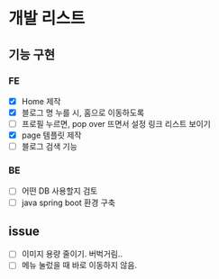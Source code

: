 # 개발 리스트
## 기능 구현
### FE
- [x] Home 제작
- [x] 블로그 명 누를 시, 홈으로 이동하도록
- [ ] 프로필 누르면, pop over 뜨면서 설정 링크 리스트 보이기
- [x] page 템플릿 제작
- [ ] 블로그 검색 기능

### BE
- [ ] 어떤 DB 사용할지 검토
- [ ] java spring boot 환경 구축

## issue
- [ ] 이미지 용량 줄이기. 버벅거림..
- [ ] 메뉴 눌렀을 때 바로 이동하지 않음.